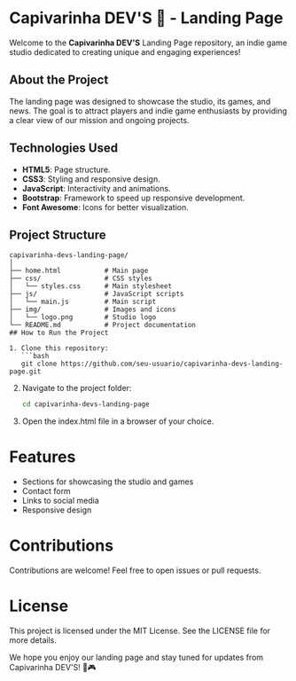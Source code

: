 # Capivarinha DEV'S 🦫 - Landing Page

Welcome to the **Capivarinha DEV'S** Landing Page repository, an indie game studio dedicated to creating unique and engaging experiences!

## About the Project

The landing page was designed to showcase the studio, its games, and news. The goal is to attract players and indie game enthusiasts by providing a clear view of our mission and ongoing projects.

## Technologies Used

- **HTML5**: Page structure.
- **CSS3**: Styling and responsive design.
- **JavaScript**: Interactivity and animations.
- **Bootstrap**: Framework to speed up responsive development.
- **Font Awesome**: Icons for better visualization.

## Project Structure

```plaintext
capivarinha-devs-landing-page/
│
├── home.html           # Main page
├── css/                # CSS styles
│   └── styles.css      # Main stylesheet
├── js/                 # JavaScript scripts
│   └── main.js         # Main script
├── img/                # Images and icons
│   └── logo.png        # Studio logo
└── README.md           # Project documentation
## How to Run the Project

1. Clone this repository:
   ```bash
   git clone https://github.com/seu-usuario/capivarinha-devs-landing-page.git
   ```
2. Navigate to the project folder:
   ```bash
   cd capivarinha-devs-landing-page
   ```
3. Open the index.html file in a browser of your choice.

# Features
- Sections for showcasing the studio and games
- Contact form
- Links to social media
- Responsive design

# Contributions
Contributions are welcome! Feel free to open issues or pull requests.

# License
This project is licensed under the MIT License. See the LICENSE file for more details.

We hope you enjoy our landing page and stay tuned for updates from Capivarinha DEV'S! 🦙🎮
